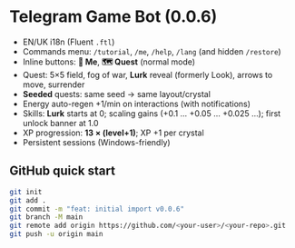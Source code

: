 # Telegram Game Bot (0.0.6)

- EN/UK i18n (Fluent `.ftl`)
- Commands menu: `/tutorial`, `/me`, `/help`, `/lang` (and hidden `/restore`)
- Inline buttons: **🧙 Me**, **🗺 Quest** (normal mode)
- Quest: 5×5 field, fog of war, **Lurk** reveal (formerly Look), arrows to move, surrender
- **Seeded** quests: same seed → same layout/crystal
- Energy auto-regen +1/min on interactions (with notifications)
- Skills: **Lurk** starts at 0; scaling gains (+0.1 … +0.05 … +0.025 …); first unlock banner at 1.0
- XP progression: **13 × (level+1)**; XP +1 per crystal
- Persistent sessions (Windows-friendly)

## GitHub quick start
```bash
git init
git add .
git commit -m "feat: initial import v0.0.6"
git branch -M main
git remote add origin https://github.com/<your-user>/<your-repo>.git
git push -u origin main
```
